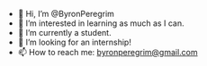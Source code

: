 - 👋 Hi, I’m @ByronPeregrim
- 👀 I’m interested in learning as much as I can.
- 🌱 I’m currently a student.
- 💞️ I’m looking for an internship!
- 📫 How to reach me: byronperegrim@gmail.com

<!---
ByronPeregrim/ByronPeregrim is a ✨ special ✨ repository because its `README.md` (this file) appears on your GitHub profile.
You can click the Preview link to take a look at your changes.
--->

